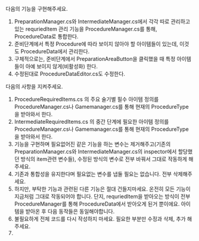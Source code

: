다음의 기능을 구현해주세요. 
1. PreparationManager.cs와 IntermediateManager.cs에서 각각 따로 관리하고 있는 requriedItem 관리 기능을 ProcedureManager.cs를 통해, ProcedureData로 통합한다.
2. 준비단계에서 특정 Procedure에 따라 보이지 않아야 할 아이템들이 있는데, 이것도 ProcedureData에서 관리한다.
3. 구체적으로는, 준비단계에서 PreparationAreaButton을 클릭했을 때 특정 아이템들이 아예 보이지 않게(비활성화) 한다.
4. 수정된대로 ProcedureDataEditor.cs도 수정한다.

다음의 사항을 지켜주세요.
1. ProcedureRequiredItems.cs 의 주요 술기별 필수 아이템 정의를 ProcedureManager.cs나 Gamemanager.cs를 통해 현재의 ProcedureType을 받아와서 한다.
2. IntermediateRequiredItems.cs 의 중간 단계에 필요한 아이템 정의를 ProcedureManager.cs나 Gamemanager.cs를 통해 현재의 ProcedureType을 받아와서 한다.
3. 기능을 구현하며 필요없어진 같은 기능을 하는 변수는 제거해주고(기존의 PreparationManager.cs와 IntermediateManager.cs의 inspector에서 할당했던 방식의 item관련 변수들), 수정된 방식의 변수로 전부 바꿔서 그대로 작동하게 해주세요. 
4. 기존과 통합성을 유지한다며 필요없는 변수를 냅둘 필요는 없습니다. 전부 삭제해주세요. 
5. 하지만, 부탁한 기능과 관련된 다른 기능은 절대 건들지마세요. 온전히 모든 기능이 지금처럼 그대로 작동되어야 합니다. 단지, requriedItem을 받아오는 방식이 전부 ProcedureManager를 통해 ProcedureData에서 받아오게 된거 뿐이에요. 아이템을 받아온 후 다음 동작들은 동일해야합니다.
6. 불필요하게 전체 코드를 다시 작성하지 마세요. 필요한 부분만 수정과 삭제, 추가 해주세요. 
7. 